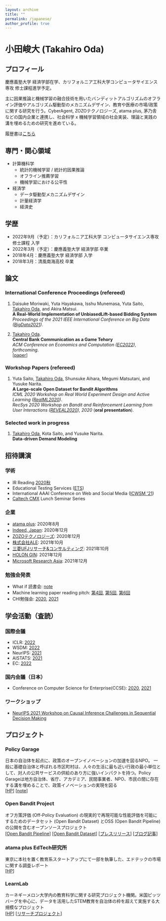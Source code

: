 ```yaml
---
layout: archive
title: ""
permalink: /japanese/
author_profile: true
---
```


# 小田峻大 (Takahiro Oda)

## プロフィール
慶應義塾大学 経済学部在学、カリフォルニア工科大学コンピュータサイエンス専攻 修士課程進学予定。

主に因果推論と機械学習の融合技術を用いたバンディットアルゴリズムのオフライン評価やアルゴリズム駆動型のメカニズムデザイン、教育や医療の市場/政策に関する研究を行う。CyberAgent, ZOZOテクノロジーズ, atama plus, 茅乃舎などの国内企業と連携し、社会科学 x 機械学習領域の社会実装、理論と実践の溝を埋めるための研究を進めている。

履歴書は[こちら](https://taka-oda.github.io/files/cv.pdf)

## 専門・関心領域
- 計算機科学
  - 統計的機械学習 / 統計的因果推論
  - オフライン推薦学習
  - 機械学習における公平性
- 経済学
  - データ駆動型メカニズムデザイン
  - 計量経済学
  - 経済史

## 学歴
- 2022年9月（予定）：カリフォルニア工科大学 コンピュータサイエンス専攻 修士課程 入学
- 2022年3月（予定）：慶應義塾大学 経済学部 卒業
- 2018年4月：慶應義塾大学 経済学部 入学
- 2018年3月：清風南海高校 卒業


## 論文

### International Conference Proceedings (refereed)
1. Daisuke Moriwaki, Yuta Hayakawa, Isshu Munemasa, Yuta Saito, <u>Takahiro Oda</u>, and Akira Matsui. <br>
**A Real-World Implementation of UnbiasedLift-based Bidding System** <br>
_Proceedings of the 2021 IEEE International Conference on Big Data ([BigData2021](https://bigdataieee.org/BigData2021/))_. <br>

1. <u>Takahiro Oda</u>. <br>
**Central Bank Communication as a Game Tehory** <br>
_ACM Conference on Economics and Computation ([EC2022](https://ec22.sigecom.org/)), forthcoming_.<br>
[[paper](https://taka-oda.github.io//files/CBGame.pdf)]


### Workshop Papers (refereed)

1. Yuta Saito, <u>Takahiro Oda</u>, Shunsuke Aihara, Megumi Matsutani, and Yusuke Narita. <br>
**A Large-scale Open Dataset for Bandit Algorithms**  <br>
_ICML 2020 Workshop on Real World Experiment Design and Active Learning ([RealML2020](https://realworldml.github.io/))_. <br>
_RecSys 2020 Workshop on Bandit and Reinforcement Learning from User Interactions ([REVEAL2020](https://sites.google.com/view/reveal2020/home?authuser=0)), 2020_ (**oral presentation**).

### Selected work in progress

1. <u>Takahiro Oda</u>, Kota Saito, and Yusuke Narita. <br>
**Data-driven Demand Modeling** <br>


## 招待講演

### 学術

- IR Reading [2020秋](https://sigir.jp/post/2020-10-31-irreading_2020fall/)
- Educational Testing Services ([ETS](https://etsjapan.jp/))
- International AAAI Conference on Web and Social Media ([ICWSM '21](https://www.icwsm.org/2021/index.html))
- [Caltech CMX]((http://cmx.caltech.edu/)) Lunch Seminar Series

### 企業

- [atama plus](https://www.atama.plus/): 2020年8月
- [Indeed, Japan](https://jp.indeed.com/about): 2020年12月
- [ZOZOテクノロジーズ](https://tech.zozo.com/): 2020年12月
- [株式会社ALE](https://star-ale.com/): 2021年10月
- [三菱UFJリサーチ&コンサルティング](https://www.murc.jp/): 2021年10月
- [HOLON GIN](https://holongin.com/): 2021年12月
- [Microsoft Research Asia](https://www.microsoft.com/en-us/research/lab/microsoft-research-asia/): 2021年12月

### 勉強会発表
- What if 読書会: [note](https://note.com/suntarooo3/n/nefa975a051cf)
- Machine learning paper reading pitch: [第4回](https://machine-learning-pitch.connpass.com/event/136409/), [第5回](https://machine-learning-pitch.connpass.com/event/137427/), [第6回](https://machine-learning-pitch.connpass.com/event/146051/)
- CHI勉強会: [2020](https://sigchi.jp/seminar/chi2020/), [2021](https://sigchi.jp/seminar/chi2021/)


## 学会活動（査読）

### 国際会議
- ICLR: [2022](https://iclr.cc/Conferences/2022)
- WSDM: [2022](https://www.wsdm-conference.org/2022/)
- NeurIPS: [2021](https://nips.cc/Conferences/2021)
- AISTATS: [2021](https://aistats.org/aistats2021/)
- EC: [2022](https://ec22.sigecom.org/)

### 国内会議（日本）
- Conference on Computer Science for Enterprise(CCSE): [2020](https://ccse.jp/2020/), [2021](https://ccse.jp/2021/)

### ワークショップ
- [NeurIPS 2021 Workshop on Causal Inference Challenges in Sequential Decision Making](https://sites.google.com/view/causal-sequential-decisions/home)


## プロジェクト

### Policy Garage

日本の自治体を起点に、政策のオープンイノベーションの加速を図るNPO。
一般に基礎自治体と呼ばれる市区町村は、人々の生活に最も近い行政の最小単位として、対人の公共サービスの供給のあり方に強いインパクトを持つ。Policy Garageは地方自治体、省庁、アカデミア、民間事業者、NPO、市民の間に存在する溝を埋めることで、政策イノベーションの実現を図る<br>
[[HP](https://policygarage.or.jp/)]
[[note](https://note.com/policygarage)]

### Open Bandit Project

オフ方策評価 (Off-Policy Evaluation) の現実的で再現可能な性能評価を可能にするためのデータセット (Open Bandit Dataset) とOSS (Open Bandit Pipeline) の公開を含むオープンソースプロジェクト<br>
[[Open Bandit Pipeline](https://github.com/st-tech/zr-obp)]
[[Open Bandit Dataset](https://research.zozo.com/data.html)]
[[プレスリリース](https://corp.zozo.com/news/20200818-11223/)]
[[ブログ記事](https://techblog.zozo.com/entry/openbanditproject)]

### atama plus EdTech研究所

東京に本社を置く教育系スタートアップにて一部を執筆した、エドテックの市場に関する調査レポート<br>
[[HP](https://edtech-research.com/)]

### LearnLab

カーネギーメロン大学内の教育科学に関する研究プロジェクト機関。米国ピッツバーグを中心に、データを活用したSTEM教育を自治体の枠を超えて実施する大規模なプロジェクト <br>
[[HP](https://learnlab.org/)]
[[リサーチプロジェクト](https://learnlab.org/university-industry-collaboration-to-accelerate-learning/)]

